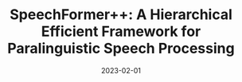 ---
title: "SpeechFormer++: A Hierarchical Efficient Framework for Paralinguistic Speech Processing"
collection: journals
permalink: /publication/speechformer++
date: 2023-02-01
year: "2023"
venue: "IEEE/ACM TASLP "
city: 
state: ""
thumbnail: "speechformer++.png"
teaser :
authors: "Weidong Chen, Xiaofen Xing, Xiangmin Xu, Jianxin Pang, Lan Du"
bibtex: speechformer++.txt
uri: speechformer++_arxiv.pdf
arxiv: 
project: 
source: https://github.com/HappyColor/SpeechFormer2
poster:
data:
---